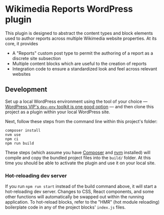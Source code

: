 # Wikimedia Reports WordPress plugin

This plugin is designed to abstract the content types and block elements used to author reports across multiple Wikimedia website properties. At its core, it provides

- A "Reports" custom post type to permit the authoring of a report as a discrete site subsection
- Multiple content blocks which are useful to the creation of reports
- Integration code to ensure a standardized look and feel across relevant websites

## Development

Set up a local WordPress environment using the tool of your choice — [WordPress VIP's `dev-env` toolkit is one good option](https://docs.wpvip.com/vip-local-development-environment/) — and then clone this project as a plugin within your local WordPress site.

Next, follow these steps from the command line within this project's folder:

```shell
composer install
nvm use
npm ci
npm run build
```

These steps (which assume you have [Composer](https://getcomposer.org/) and [nvm](https://github.com/nvm-sh/nvm) installed) will compile and copy the bundled project files into the `build/` folder. At this time you should be able to activate the plugin and use it on your local site.

### Hot-reloading dev server

If you run `npm run start` instead of the build command above, it will start a hot-reloading dev server. Changes to CSS, React components, and some other functions will automatically be swapped out within the running application. To hot-reload blocks, refer to the "HMR" (hot module reloading) boilerplate code in any of the project blocks' `index.js` files.
